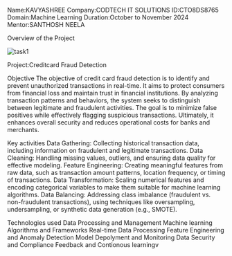 Name:KAVYASHREE
Company:CODTECH IT SOLUTIONS
ID:CTO8DS8765
Domain:Machine Learning
Duration:October to November 2024
Mentor:SANTHOSH NEELA

Overview of the Project

![task1](https://github.com/user-attachments/assets/49d652b3-d2ee-468f-aee6-193864869156)



Project:Creditcard Fraud Detection

Objective
The objective of credit card fraud detection is to identify and prevent unauthorized transactions in real-time. It aims to protect consumers from financial loss and maintain trust in financial institutions. By analyzing transaction patterns and behaviors, the system seeks to distinguish between legitimate and fraudulent activities. The goal is to minimize false positives while effectively flagging suspicious transactions. Ultimately, it enhances overall security and reduces operational costs for banks and merchants.

Key activities
Data Gathering: Collecting historical transaction data, including information on fraudulent and legitimate transactions.
Data Cleaning: Handling missing values, outliers, and ensuring data quality for effective modeling.
Feature Engineering: Creating meaningful features from raw data, such as transaction amount patterns, location frequency, or timing of transactions.
Data Transformation: Scaling numerical features and encoding categorical variables to make them suitable for machine learning algorithms.
Data Balancing: Addressing class imbalance (fraudulent vs. non-fraudulent transactions), using techniques like oversampling, undersampling, or synthetic data generation (e.g., SMOTE).

Technologies used
Data Processing and Management
Machine learning Algorithms and Frameworks
Real-time Data Processing
Feature Engineering and Anomaly Detection
Model Depolyment and Monitoring
Data Security and Compliance
Feedback and Contionous learningv














